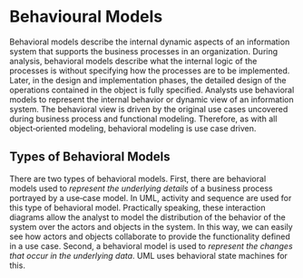 # Behavioural Models

Behavioral models describe the internal dynamic aspects of an information system that supports the business processes in an organization. During analysis, behavioral models describe what the internal logic of the processes is without specifying how the processes are to be implemented. Later, in the design and implementation phases, the detailed design of the operations contained in the object is fully specified. Analysts use behavioral models to represent the internal behavior or dynamic view of an information system. The behavioral view is driven by the original use cases uncovered during business process and functional modeling. Therefore, as with all object‐oriented modeling, behavioral modeling is use case driven.

## Types of Behavioral Models

There are two types of behavioral models. First, there are behavioral models used to *represent the underlying details* of a business process portrayed by a use‐case model. In UML, activity and sequence are used for this type of behavioral model. Practically speaking, these interaction diagrams allow the analyst to model the distribution of the behavior of the system over the actors and objects in the system. In this way, we can easily see how actors and objects collaborate to provide the functionality defined in a use case. Second, a behavioral model is used to *represent the changes that occur in the underlying data*. UML uses behavioral state machines for this.
